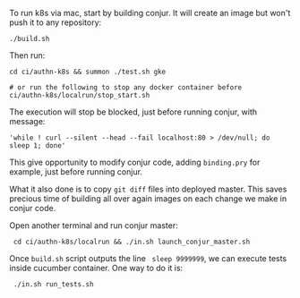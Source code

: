 To run k8s via mac, start by building conjur. It will create an image but won't push 
it to any repository:

    ./build.sh

Then run:

    cd ci/authn-k8s && summon ./test.sh gke
    
    # or run the following to stop any docker container before
    ci/authn-k8s/localrun/stop_start.sh 

The execution will stop be blocked, just before running conjur, with message:
   
    'while ! curl --silent --head --fail localhost:80 > /dev/null; do sleep 1; done'

This give opportunity to modify conjur code, adding `binding.pry` for example, just
before running conjur. 

What it also done is to copy `git diff` files into deployed master. This saves
precious time of building all over again images on each change we make in conjur
code.


Open another terminal and run conjur master:
      
     cd ci/authn-k8s/localrun && ./in.sh launch_conjur_master.sh

Once `build.sh` script outputs the line ` sleep 9999999`, we can execute tests
inside cucumber container. One way to do it is:
     
     ./in.sh run_tests.sh
     
